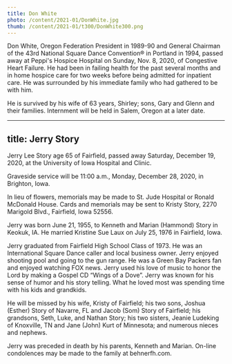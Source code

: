 ```yaml
---
title: Don White
photo: /content/2021-01/DonWhite.jpg
thumb: /content/2021-01/t300/DonWhite300.png
---
```

Don White, Oregon Federation President in 1989-90 and General Chairman of the 43rd National Square Dance Convention&reg; in Portland in 1994, passed away at Peppi's Hospice Hospital on Sunday, Nov. 8, 2020, of Congestive Heart Failure. He had been in failing health for the past several months and in home hospice care for two weeks before being admitted for inpatient care. He was surrounded by his immediate family who had gathered to be with him.

He is survived by his wife of 63 years, Shirley; sons, Gary and Glenn and their families. Internment will be held in Salem, Oregon at a later date.
            
            
            
---
title: Jerry Story
---
Jerry Lee Story age 65 of Fairfield, passed away Saturday, December 19, 2020, at the University of Iowa Hospital and Clinic.

Graveside service will be 11:00 a.m., Monday, December 28, 2020, in Brighton, Iowa.

In lieu of flowers, memorials may be made to St. Jude Hospital or Ronald McDonald House.  Cards and memorials may be sent to Kristy Story, 2270 Marigold Blvd., Fairfield, Iowa 52556.

Jerry was born June 21, 1955, to Kenneth and Marian (Hammond) Story in Keokuk, IA.  He married Kristine Sue Laux on July 25, 1976 in Fairfield, Iowa.

Jerry graduated from Fairfield High School Class of 1973. He was an International Square Dance caller and local business owner.  Jerry enjoyed shooting pool and going to the gun range. He was a Green Bay Packers fan and enjoyed watching FOX news.
Jerry used his love of music to honor the Lord by making a Gospel CD “Wings of a Dove”.  Jerry was known for his sense of humor and his story telling.  What he loved most was spending time with his kids and grandkids.

He will be missed by his wife, Kristy of Fairfield; his two sons, Joshua (Esther) Story of Navarre, FL and Jacob (Som) Story of Fairfield; his grandsons, Seth, Luke, and Nathan Story; his two sisters, Jeanie Ludeking of Knoxville, TN and Jane (John) Kurt of Minnesota; and numerous nieces and nephews.

Jerry was preceded in death by his parents, Kenneth and Marian.
On-line condolences may be made to the family at behnerfh.com.       
            
